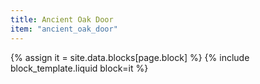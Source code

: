 ```yaml
---
title: Ancient Oak Door
item: "ancient_oak_door"
---
```


{% assign it = site.data.blocks[page.block] %}
{% include block_template.liquid block=it %}

